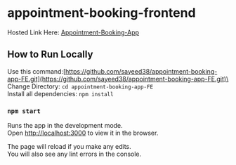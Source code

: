 # appointment-booking-frontend

Hosted Link Here: [Appointment-Booking-App](https://appointment-booking-app.netlify.app/)

## How to Run Locally

Use this command:[https://github.com/sayeed38/appointment-booking-app-FE.git](https://github.com/sayeed38/appointment-booking-app-FE.git)\
Change Directory: `cd appointment-booking-app-FE`\
Install all dependencies: `npm install`

### `npm start`

Runs the app in the development mode.\
Open [http://localhost:3000](http://localhost:3000) to view it in the browser.

The page will reload if you make any edits.\
You will also see any lint errors in the console.
